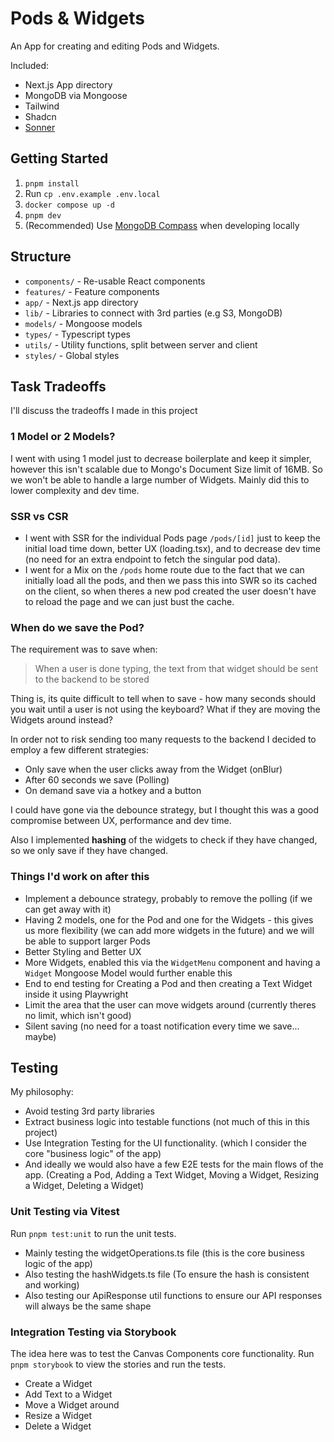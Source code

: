 # Pods & Widgets

An App for creating and editing Pods and Widgets.

Included:

- Next.js App directory
- MongoDB via Mongoose
- Tailwind
- Shadcn
- [Sonner](https://sonner.emilkowal.ski/)


## Getting Started

1. `pnpm install`
2. Run `cp .env.example .env.local`
3. `docker compose up -d`
4. `pnpm dev`
5. (Recommended) Use [MongoDB Compass](https://www.mongodb.com/products/tools/compass) when developing locally

## Structure

- `components/` - Re-usable React components
- `features/` - Feature components
- `app/` - Next.js app directory
- `lib/` - Libraries to connect with 3rd parties (e.g S3, MongoDB)
- `models/` - Mongoose models
- `types/` - Typescript types
- `utils/` - Utility functions, split between server and client
- `styles/` - Global styles

## Task Tradeoffs

I'll discuss the tradeoffs I made in this project

### 1 Model or 2 Models?

I went with using 1 model just to decrease boilerplate and keep it simpler, however this isn't scalable due to Mongo's Document Size limit of 16MB. So we won't be able to handle a large number of Widgets. Mainly did this to lower complexity and dev time.

### SSR vs CSR

- I went with SSR for the individual Pods page `/pods/[id]` just to keep the initial load time down, better UX (loading.tsx), and to decrease dev time (no need for an extra endpoint to fetch the singular pod data).
- I went for a Mix on the `/pods` home route due to the fact that we can initially load all the pods, and then we pass this into SWR so its cached on the client, so when theres a new pod created the user doesn't have to reload the page and we can just bust the cache.

### When do we save the Pod?

The requirement was to save when:
> When a user is done typing, the text from that widget should be sent to the backend to be stored

Thing is, its quite difficult to tell when to save - how many seconds should you wait until a user is not using the keyboard? What if they are moving the Widgets around instead?

In order not to risk sending too many requests to the backend I decided to employ a few different strategies:

- Only save when the user clicks away from the Widget (onBlur)
- After 60 seconds we save (Polling)
- On demand save via a hotkey and a button

I could have gone via the debounce strategy, but I thought this was a good compromise between UX, performance and dev time.

Also I implemented **hashing** of the widgets to check if they have changed, so we only save if they have changed.

### Things I'd work on after this

- Implement a debounce strategy, probably to remove the polling (if we can get away with it)
- Having 2 models, one for the Pod and one for the Widgets - this gives us more flexibility (we can add more widgets in the future) and we will be able to support larger Pods
- Better Styling and Better UX
- More Widgets, enabled this via the `WidgetMenu` component and having a `Widget` Mongoose Model would further enable this
- End to end testing for Creating a Pod and then creating a Text Widget inside it using Playwright
- Limit the area that the user can move widgets around (currently theres no limit, which isn't good)
- Silent saving (no need for a toast notification every time we save... maybe)

## Testing

My philosophy:

- Avoid testing 3rd party libraries
- Extract business logic into testable functions (not much of this in this project)
- Use Integration Testing for the UI functionality. (which I consider the core "business logic" of the app)
- And ideally we would also have a few E2E tests for the main flows of the app. (Creating a Pod, Adding a Text Widget, Moving a Widget, Resizing a Widget, Deleting a Widget)

### Unit Testing via Vitest

Run `pnpm test:unit` to run the unit tests.

- Mainly testing the widgetOperations.ts file (this is the core business logic of the app)
- Also testing the hashWidgets.ts file (To ensure the hash is consistent and working)
- Also testing our ApiResponse util functions to ensure our API responses will always be the same shape

### Integration Testing via Storybook

The idea here was to test the Canvas Components core functionality.
Run `pnpm storybook` to view the stories and run the tests.

- Create a Widget
- Add Text to a Widget
- Move a Widget around
- Resize a Widget
- Delete a Widget